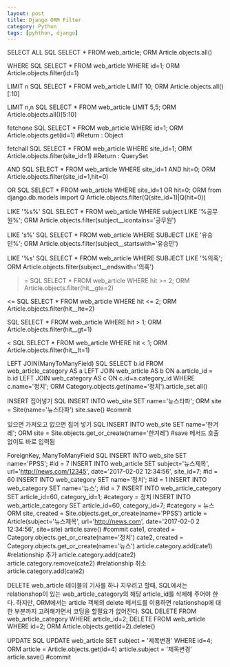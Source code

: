 ```yaml
---
layout: post
title: Django ORM Filter
category: Python
tags: [pyhthon, django]
---
```

SELECT
ALL
SQL
SELECT * FROM web_article;
ORM
Article.objects.all()

WHERE
SQL
SELECT * FROM web_article WHERE id=1;
ORM
Article.objects.filter(id=1)

LIMIT n
SQL
SELECT * FROM web_article LIMIT 10;
ORM
Article.objects.all()[:10]

LIMIT n,n
SQL
SELECT * FROM web_article LIMIT 5,5;
ORM
Article.objects.all()[5:10]

fetchone
SQL
SELECT * FROM web_article WHERE id=1;
ORM
Article.objects.get(id=1) #Return : Object

fetchall
SQL
SELECT * FROM web_article WHERE site_id=1;
ORM
Article.objects.filter(site_id=1) #Return : QuerySet

AND
SQL
SELECT * FROM web_article WHERE site_id=1 AND hit=0;
ORM
Article.objects.filter(site_id=1,hit=0)

OR
SQL
SELECT * FROM web_article WHERE site_id=1 OR hit=0;
ORM
from django.db.models import Q
Article.objects.filter(Q(site_id=1)|Q(hit=0))

LIKE '%s%'
SQL
SELECT * FROM web_article WHERE subject LIKE '%공무원%';
ORM
Article.objects.filter(subject__icontains='공무원')

LIKE 's%'
SQL
SELECT * FROM web_article WHERE SUBJECT LIKE '유승민%';
ORM
Article.objects.filter(subject__startswith='유승민')

LIKE '%s'
SQL
SELECT * FROM web_article WHERE SUBJECT LIKE '%의혹';
ORM
Article.objects.filter(subject__endswith='의혹')

>=
SQL
SELECT * FROM web_article WHERE hit >= 2;
ORM
Article.objects.filter(hit__gte=2)

<=
SQL
SELECT * FROM web_article WHERE hit <= 2;
ORM
Article.objects.filter(hit__lte=2)

>
SQL
SELECT * FROM web_article WHERE hit > 1;
ORM
Article.objects.filter(hit__gt=1)

<
SQL
SELECT * FROM web_article WHERE hit < 1;
ORM
Article.objects.filter(hit__lt=1)

LEFT JOIN(ManyToManyField)
SQL
SELECT b.id FROM web_article_category AS a LEFT JOIN web_article AS b ON a.article_id = b.id LEFT JOIN web_category AS c ON c.id=a.category_id WHERE c.name='정치';
ORM
Category.objects.get(name='정치').article_set.all()

INSERT
집어넣기
SQL
INSERT INTO web_site SET name='뉴스타파';
ORM
site = Site(name='뉴스타파')
site.save() #commit 

있으면 가져오고 없으면 집어 넣기
SQL
INSERT INTO web_site SET name='한겨레';
ORM
site = Site.objects.get_or_create(name='한겨레') #save 메서드 호출 없이도 바로 입력됨

ForeignKey, ManyToManyField
SQL
INSERT INTO web_site SET name='PPSS'; #id = 7
INSERT INTO web_article SET subject='뉴스제목', url='http://news.com/12345', date='2017-02-02 12:34:56', site_id=7; #id = 60
INSERT INTO web_category SET name='정치'; #id = 1
INSERT INTO web_category SET name='뉴스'; #id = 7
INSERT INTO web_article_category SET article_id=60, category_id=1; #category = 정치
INSERT INTO web_article_category SET article_id=60, category_id=7; #category = 뉴스
ORM
site, created = Site.objects.get_or_create(name='PPSS')
article = Article(subject='뉴스제목', url='http://news.com', date='2017-02-0 2 12:34:56', site=site)
article.save() #commit
cate1, created = Category.objects.get_or_create(name='정치')
cate2, created = Category.objects.get_or_create(name='뉴스')
article.category.add(cate1)  #relationship 추가
article.category.add(cate2)
article.category.remove(cate2) #relationship 취소
article.category.add(cate2)

DELETE
web_article 테이블의 기사를 하나 지우려고 할때, 
SQL에서는 relationshop이 있는 web_article_category의 해당 article_id를 삭제해 주어야 한다.
하지만, ORM에서는 article 객체의 delete 메서드를 이용하면 relationshop에 대한 부분까지 고려해가면서 코딩을 할필요가 없어진다.
SQL
DELETE FROM web_article_category WHERE article_id=2;
DELETE FROM web_article WHERE id=2;
ORM
Article.objects.get(id=2).delete()

UPDATE
SQL
UPDATE web_article SET subject = '제목변경' WHERE id=4;
ORM
article = Article.objects.get(id=4)
article.subject = '제목변경'
article.save() #commit
